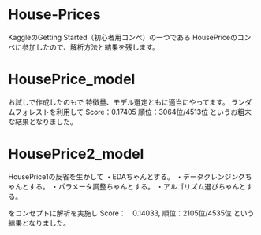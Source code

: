 # House-Prices
KaggleのGetting Started（初心者用コンペ）の一つである HousePriceのコンペに参加したので、解析方法と結果を残します。

# HousePrice_model
お試しで作成したのもで 特徴量、モデル選定ともに適当にやってます。
ランダムフォレストを利用して
Score：0.17405 順位：3064位/4513位
というお粗末な結果となりました。


# HousePrice2_model
HousePrice1の反省を生かして
・EDAちゃんとする。 
・データクレンジングちゃんとする。 
・パラメータ調整ちゃんとする。 
・アルゴリズム選びちゃんとする。

をコンセプトに解析を実施し
Score：　0.14033, 順位：2105位/4535位
という結果となりました。

